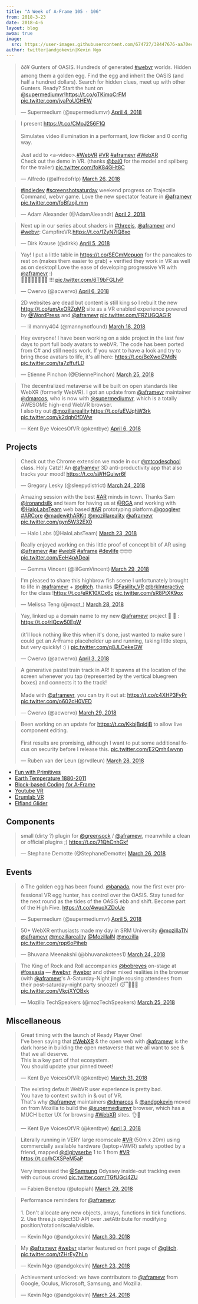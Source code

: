 ```yaml
---
title: "A Week of A-Frame 105 - 106"
from: 2018-3-23
date: 2018-4-6
layout: blog
awoa: true
image:
  src: https://user-images.githubusercontent.com/674727/38447676-aa70ec6c-39b3-11e8-8b62-09f828646e15.jpg
author: twitter|andgokevin|Kevin Ngo
---
```


<script async src="//platform.twitter.com/widgets.js" charset="utf-8"></script>

<div class="tweets tweets-feature">
<blockquote class="twitter-tweet" data-lang="en"><p lang="en" dir="ltr">ðð¥ Gunters of OASIS. Hundreds of generated <a href="https://twitter.com/hashtag/webvr?src=hash&amp;ref_src=twsrc%5Etfw">#webvr</a> worlds. Hidden among them a golden egg. Find the egg and inherit the OASIS (and half a hundred dollars). Search for hidden clues, meet up with other Gunters. Ready? Start the hunt on <a href="https://twitter.com/supermediumvr?ref_src=twsrc%5Etfw">@supermediumvr</a>!<a href="https://t.co/oTKimoCrFM">https://t.co/oTKimoCrFM</a> <a href="https://t.co/jyaPoUGHEW">pic.twitter.com/jyaPoUGHEW</a></p>&mdash; Supermedium (@supermediumvr) <a href="https://twitter.com/supermediumvr/status/981556448923590656?ref_src=twsrc%5Etfw">April 4, 2018</a></blockquote>

<blockquote class="twitter-tweet"><p lang="en" dir="ltr">I present <a href="https://t.co/CMoJ256F1Q">https://t.co/CMoJ256F1Q</a> <br><br>Simulates video illumination in a performant, low flicker and 0 config way. <br><br>Just add to &lt;a-video&gt;.<a href="https://twitter.com/hashtag/WebVR?src=hash&amp;ref_src=twsrc%5Etfw">#WebVR</a> <a href="https://twitter.com/hashtag/VR?src=hash&amp;ref_src=twsrc%5Etfw">#VR</a> <a href="https://twitter.com/hashtag/aframevr?src=hash&amp;ref_src=twsrc%5Etfw">#aframevr</a> <a href="https://twitter.com/hashtag/WebXR?src=hash&amp;ref_src=twsrc%5Etfw">#WebXR</a><br>Check out the demo in VR. (thanks <a href="https://twitter.com/bai0?ref_src=twsrc%5Etfw">@bai0</a> for the model and spilberg for the trailer) <a href="https://t.co/foK84GHt8C">pic.twitter.com/foK84GHt8C</a></p>&mdash; Λlfredo (@alfredofrlp) <a href="https://twitter.com/alfredofrlp/status/978114986181562369?ref_src=twsrc%5Etfw">March 26, 2018</a></blockquote>


<blockquote class="twitter-tweet"><p lang="en" dir="ltr"><a href="https://twitter.com/hashtag/indiedev?src=hash&amp;ref_src=twsrc%5Etfw">#indiedev</a> <a href="https://twitter.com/hashtag/screenshotsaturday?src=hash&amp;ref_src=twsrc%5Etfw">#screenshotsaturday</a> weekend progress on Trajectile Command, webvr game. Love the new spectator feature in <a href="https://twitter.com/aframevr?ref_src=twsrc%5Etfw">@aframevr</a> <a href="https://t.co/foBfzojLmm">pic.twitter.com/foBfzojLmm</a></p>&mdash; Adam Alexander (@AdamAlexandr) <a href="https://twitter.com/AdamAlexandr/status/980770614817402880?ref_src=twsrc%5Etfw">April 2, 2018</a></blockquote>


<blockquote class="twitter-tweet"><p lang="en" dir="ltr">Next up in our series about shaders in <a href="https://twitter.com/hashtag/threejs?src=hash&amp;ref_src=twsrc%5Etfw">#threejs</a>, <a href="https://twitter.com/aframevr?ref_src=twsrc%5Etfw">@aframevr</a> and <a href="https://twitter.com/hashtag/webvr?src=hash&amp;ref_src=twsrc%5Etfw">#webvr</a>: CampfireVR.<a href="https://t.co/1ZyN7lQ8xo">https://t.co/1ZyN7lQ8xo</a></p>&mdash; Dirk Krause (@dirkk) <a href="https://twitter.com/dirkk/status/981955015991545856?ref_src=twsrc%5Etfw">April 5, 2018</a></blockquote>


<blockquote class="twitter-tweet"><p lang="en" dir="ltr">Yay! I put a little table in <a href="https://t.co/SECmMepuon">https://t.co/SECmMepuon</a> for the pancakes to rest on (makes them easier to grab) + verified they work in VR as well as on desktop! Love the ease of developing progressive VR with <a href="https://twitter.com/aframevr?ref_src=twsrc%5Etfw">@aframevr</a> :)<br>🤖🥞🤖🥞🤖🥞🤖🥞 !!! <a href="https://t.co/6T9bFGLIvP">pic.twitter.com/6T9bFGLIvP</a></p>&mdash; Cwervo (@acwervo) <a href="https://twitter.com/acwervo/status/982176290257092610?ref_src=twsrc%5Etfw">April 6, 2018</a></blockquote>


<blockquote class="twitter-tweet"><p lang="en" dir="ltr">2D websites are dead but content is still king so I rebuilt the new <a href="https://t.co/umAxORZgMR">https://t.co/umAxORZgMR</a> site as a VR enabled experience powered by <a href="https://twitter.com/WordPress?ref_src=twsrc%5Etfw">@WordPress</a> and <a href="https://twitter.com/aframevr?ref_src=twsrc%5Etfw">@aframevr</a> <a href="https://t.co/FRZUGQAGIR">pic.twitter.com/FRZUGQAGIR</a></p>&mdash; lil manny404 (@mannynotfound) <a href="https://twitter.com/mannynotfound/status/975479567585628160?ref_src=twsrc%5Etfw">March 18, 2018</a></blockquote>


<blockquote class="twitter-tweet"><p lang="en" dir="ltr">Hey everyone! I have been working on a side project in the last few days to port full body avatars to webVR. The code has been ported from C# and still needs work. If you want to have a look and try to bring those avatars to life, it&#39;s all here: <a href="https://t.co/BeXwolZMdN">https://t.co/BeXwolZMdN</a> <a href="https://t.co/ta7zffufLD">pic.twitter.com/ta7zffufLD</a></p>&mdash; Etienne Pinchon (@EtiennePinchon) <a href="https://twitter.com/EtiennePinchon/status/977861234803474432?ref_src=twsrc%5Etfw">March 25, 2018</a></blockquote>

<blockquote class="twitter-tweet"><p lang="en" dir="ltr">The decentralized metaverse will be built on open standards like WebXR (formerly WebVR). I got an update from <a href="https://twitter.com/aframevr?ref_src=twsrc%5Etfw">@aframevr</a> maintainer <a href="https://twitter.com/dmarcos?ref_src=twsrc%5Etfw">@dmarcos</a>, who is now with <a href="https://twitter.com/supermediumvr?ref_src=twsrc%5Etfw">@supermediumvr</a>, which is a totally AWESOME high-end WebVR browser.<br>I also try out <a href="https://twitter.com/mozillareality?ref_src=twsrc%5Etfw">@mozillareality</a>:<a href="https://t.co/uEVJqhW3rk">https://t.co/uEVJqhW3rk</a> <a href="https://t.co/k2dqh0fDWw">pic.twitter.com/k2dqh0fDWw</a></p>&mdash; Kent Bye VoicesOfVR (@kentbye) <a href="https://twitter.com/kentbye/status/982074169012568064?ref_src=twsrc%5Etfw">April 6, 2018</a></blockquote>
</div>

<!-- more -->

## Projects

<div class="tweets">
<blockquote class="twitter-tweet"><p lang="en" dir="ltr">Check out the Chrome extension we made in our <a href="https://twitter.com/mtcodeschool?ref_src=twsrc%5Etfw">@mtcodeschool</a> class. Holy Catz!! An <a href="https://twitter.com/aframevr?ref_src=twsrc%5Etfw">@aframevr</a> 3D anti-productivity app that also tracks your mood! <a href="https://t.co/sWHGuiwr6f">https://t.co/sWHGuiwr6f</a></p>&mdash; Gregory Lesky (@sleepydistrict) <a href="https://twitter.com/sleepydistrict/status/977695449426440193?ref_src=twsrc%5Etfw">March 24, 2018</a></blockquote>


<blockquote class="twitter-tweet"><p lang="en" dir="ltr">Amazing session with the best <a href="https://twitter.com/hashtag/AR?src=hash&amp;ref_src=twsrc%5Etfw">#AR</a> minds in town. Thanks Sam <a href="https://twitter.com/ironandsilk?ref_src=twsrc%5Etfw">@ironandsilk</a> and team for having us at <a href="https://twitter.com/RGA?ref_src=twsrc%5Etfw">@RGA</a> and working with <a href="https://twitter.com/HaloLabsTeam?ref_src=twsrc%5Etfw">@HaloLabsTeam</a> web based <a href="https://twitter.com/hashtag/AR?src=hash&amp;ref_src=twsrc%5Etfw">#AR</a> prototyping platform.<a href="https://twitter.com/googlevr?ref_src=twsrc%5Etfw">@googlevr</a> <a href="https://twitter.com/hashtag/ARCore?src=hash&amp;ref_src=twsrc%5Etfw">#ARCore</a> <a href="https://twitter.com/madewithARKit?ref_src=twsrc%5Etfw">@madewithARKit</a> <a href="https://twitter.com/mozillareality?ref_src=twsrc%5Etfw">@mozillareality</a> <a href="https://twitter.com/aframevr?ref_src=twsrc%5Etfw">@aframevr</a> <a href="https://t.co/gyn5W32EX0">pic.twitter.com/gyn5W32EX0</a></p>&mdash; Halo Labs (@HaloLabsTeam) <a href="https://twitter.com/HaloLabsTeam/status/977217021158068226?ref_src=twsrc%5Etfw">March 23, 2018</a></blockquote>


<blockquote class="twitter-tweet"><p lang="en" dir="ltr">Really enjoyed working on this little  proof of concept bit of AR using <a href="https://twitter.com/aframevr?ref_src=twsrc%5Etfw">@aframevr</a> <a href="https://twitter.com/hashtag/ar?src=hash&amp;ref_src=twsrc%5Etfw">#ar</a> <a href="https://twitter.com/hashtag/webR?src=hash&amp;ref_src=twsrc%5Etfw">#webR</a> <a href="https://twitter.com/hashtag/aframe?src=hash&amp;ref_src=twsrc%5Etfw">#aframe</a> <a href="https://twitter.com/hashtag/devlife?src=hash&amp;ref_src=twsrc%5Etfw">#devlife</a> 🤓🤓🤓 <a href="https://t.co/EeH4pADeai">pic.twitter.com/EeH4pADeai</a></p>&mdash; Gemma Vincent (@lilGemVincent) <a href="https://twitter.com/lilGemVincent/status/979254754596589568?ref_src=twsrc%5Etfw">March 29, 2018</a></blockquote>


<blockquote class="twitter-tweet"><p lang="en" dir="ltr">I&#39;m pleased to share this highbrow fish scene I unfortunately brought to life in <a href="https://twitter.com/aframevr?ref_src=twsrc%5Etfw">@aframevr</a> + <a href="https://twitter.com/glitch?ref_src=twsrc%5Etfw">@glitch</a>. thanks <a href="https://twitter.com/Fasility_VR?ref_src=twsrc%5Etfw">@Fasility_VR</a> <a href="https://twitter.com/brkInteractive?ref_src=twsrc%5Etfw">@brkInteractive</a> for the class !<a href="https://t.co/eRK10XCx6c">https://t.co/eRK10XCx6c</a> <a href="https://t.co/sR8PtXK9ox">pic.twitter.com/sR8PtXK9ox</a></p>&mdash; Melissa Teng (@mqqt_) <a href="https://twitter.com/mqqt_/status/978846375050964992?ref_src=twsrc%5Etfw">March 28, 2018</a></blockquote>


<blockquote class="twitter-tweet"><p lang="en" dir="ltr">Yay, linked up a domain name to my new <a href="https://twitter.com/aframevr?ref_src=twsrc%5Etfw">@aframevr</a> project 🤖 🥞 : <a href="https://t.co/rlQcw50EpW">https://t.co/rlQcw50EpW</a><br><br>(it&#39;ll look nothing like this when it&#39;s done, just wanted to make sure I could get an A-Frame placeholder up and running, taking little steps, but very quickly! :) ) <a href="https://t.co/q8JLOekeGW">pic.twitter.com/q8JLOekeGW</a></p>&mdash; Cwervo (@acwervo) <a href="https://twitter.com/acwervo/status/981015683067621376?ref_src=twsrc%5Etfw">April 3, 2018</a></blockquote>


<blockquote class="twitter-tweet"><p lang="en" dir="ltr">A generative pastel train track in AR! It spawns at the location of the screen whenever you tap (represented by the vertical bluegreen boxes) and connects it to the track!<br><br>Made with <a href="https://twitter.com/aframevr?ref_src=twsrc%5Etfw">@aframevr</a>, you can try it out at: <a href="https://t.co/c4XHP3FyPr">https://t.co/c4XHP3FyPr</a> <a href="https://t.co/o602cH0VED">pic.twitter.com/o602cH0VED</a></p>&mdash; Cwervo (@acwervo) <a href="https://twitter.com/acwervo/status/979454313952034817?ref_src=twsrc%5Etfw">March 29, 2018</a></blockquote>


<blockquote class="twitter-tweet"><p lang="en" dir="ltr">Been working on an update for <a href="https://t.co/KkbjBqldjB">https://t.co/KkbjBqldjB</a> to allow live component editing.<br><br>First results are promising, although I want to put some additional focus on security before I release this. <a href="https://t.co/E2Qmh4wvnn">pic.twitter.com/E2Qmh4wvnn</a></p>&mdash; Ruben van der Leun (@rvdleun) <a href="https://twitter.com/rvdleun/status/978958310513799168?ref_src=twsrc%5Etfw">March 28, 2018</a></blockquote>


</div>

- [Fun with Primitives](https://codepen.io/dansinni/pen/oqWoVy)
- [Earth Temperature 1880-2011](https://www.youtube.com/watch?v=j7QaeSvT7jw&amp;feature=youtu.be)
- [Block-based Coding for A-Frame](https://github.com/mrfrase3/a-blocks)
- [Youtube VR](https://github.com/ToToSe/aframe-youtube-vr)
- [Drumlab VR](https://drumlabvr.firebaseapp.com/)
- [Elfland Glider](https://dougreeder.github.io/elfland-glider/)

## Components

<div class="tweets">
<blockquote class="twitter-tweet"><p lang="en" dir="ltr">small (dirty ?) plugin for <a href="https://twitter.com/greensock?ref_src=twsrc%5Etfw">@greensock</a> / <a href="https://twitter.com/aframevr?ref_src=twsrc%5Etfw">@aframevr</a>, meanwhile a clean or official plugins ;) <a href="https://t.co/71QhCnhGkf">https://t.co/71QhCnhGkf</a></p>&mdash; Stephane Demotte (@StephaneDemotte) <a href="https://twitter.com/StephaneDemotte/status/978275812985143302?ref_src=twsrc%5Etfw">March 26, 2018</a></blockquote>


</div>


## Events

<div class="tweets">
<blockquote class="twitter-tweet" data-lang="en"><p lang="en" dir="ltr">ð The golden egg has been found. <a href="https://twitter.com/banada?ref_src=twsrc%5Etfw">@banada</a>, now the first ever professional VR egg hunter, has control over the OASIS. Stay tuned for the next round as the tides of the OASIS ebb and shift. Become part of the High Five. <a href="https://t.co/4wuoXZDoUe">https://t.co/4wuoXZDoUe</a></p>&mdash; Supermedium (@supermediumvr) <a href="https://twitter.com/supermediumvr/status/982013016412536832?ref_src=twsrc%5Etfw">April 5, 2018</a></blockquote>

<blockquote class="twitter-tweet"><p lang="en" dir="ltr">50+ WebXR enthusiasts made my day in SRM University <a href="https://twitter.com/mozillaTN?ref_src=twsrc%5Etfw">@mozillaTN</a> <a href="https://twitter.com/aframevr?ref_src=twsrc%5Etfw">@aframevr</a> <a href="https://twitter.com/mozillareality?ref_src=twsrc%5Etfw">@mozillareality</a> <a href="https://twitter.com/MozillaIN?ref_src=twsrc%5Etfw">@MozillaIN</a> <a href="https://twitter.com/mozilla?ref_src=twsrc%5Etfw">@mozilla</a> <a href="https://t.co/rpp6oPiheb">pic.twitter.com/rpp6oPiheb</a></p>&mdash; Bhuvana Meenakshi (@bhuvanakotees1) <a href="https://twitter.com/bhuvanakotees1/status/977512528958799872?ref_src=twsrc%5Etfw">March 24, 2018</a></blockquote>


<blockquote class="twitter-tweet"><p lang="en" dir="ltr">The King of Rock and Roll accompanies <a href="https://twitter.com/bobreyes?ref_src=twsrc%5Etfw">@bobreyes</a> on-stage at <a href="https://twitter.com/hashtag/fossasia?src=hash&amp;ref_src=twsrc%5Etfw">#fossasia</a> — <a href="https://twitter.com/hashtag/webvr?src=hash&amp;ref_src=twsrc%5Etfw">#webvr</a>, <a href="https://twitter.com/hashtag/webxr?src=hash&amp;ref_src=twsrc%5Etfw">#webxr</a> and other mixed realities in the browser (with <a href="https://twitter.com/aframevr?ref_src=twsrc%5Etfw">@aframevr</a>&#39;s A-Saturday-Night jingle rousing attendees from their post-saturday-night party snooze!) 😴🎉🤯💃 <a href="https://t.co/VkcjXYOBxk">pic.twitter.com/VkcjXYOBxk</a></p>&mdash; Mozilla TechSpeakers (@mozTechSpeakers) <a href="https://twitter.com/mozTechSpeakers/status/977815193529958400?ref_src=twsrc%5Etfw">March 25, 2018</a></blockquote>


</div>

## Miscellaneous

<div class="tweets">
<blockquote class="twitter-tweet"><p lang="en" dir="ltr">Great timing with the launch of Ready Player One!<br>I&#39;ve been saying that <a href="https://twitter.com/hashtag/WebXR?src=hash&amp;ref_src=twsrc%5Etfw">#WebXR</a> &amp; the open web with <a href="https://twitter.com/aframevr?ref_src=twsrc%5Etfw">@aframevr</a> is the dark horse in building the open metaverse that we all want to see &amp; that we all deserve.<br>This is a key part of that ecosystem.<br>You should update your pinned tweet!</p>&mdash; Kent Bye VoicesOfVR (@kentbye) <a href="https://twitter.com/kentbye/status/980155045231575040?ref_src=twsrc%5Etfw">March 31, 2018</a></blockquote>


<blockquote class="twitter-tweet"><p lang="en" dir="ltr">The existing default WebVR user experience is pretty bad.<br>You have to context switch in &amp; out of VR. <br>That&#39;s why <a href="https://twitter.com/aframevr?ref_src=twsrc%5Etfw">@aframevr</a> maintainers <a href="https://twitter.com/dmarcos?ref_src=twsrc%5Etfw">@dmarcos</a> &amp; <a href="https://twitter.com/andgokevin?ref_src=twsrc%5Etfw">@andgokevin</a> moved on from Mozilla to build the <a href="https://twitter.com/supermediumvr?ref_src=twsrc%5Etfw">@supermediumvr</a> browser, which has a MUCH better UX for browsing <a href="https://twitter.com/hashtag/WebXR?src=hash&amp;ref_src=twsrc%5Etfw">#WebXR</a> sites. 👌💯</p>&mdash; Kent Bye VoicesOfVR (@kentbye) <a href="https://twitter.com/kentbye/status/981264945085005824?ref_src=twsrc%5Etfw">April 3, 2018</a></blockquote>


<blockquote class="twitter-tweet"><p lang="en" dir="ltr">Literally running in VERY large roomscale <a href="https://twitter.com/hashtag/VR?src=hash&amp;ref_src=twsrc%5Etfw">#VR</a> (50m x 20m) using commercially available hardware (laptop+WMR) safety spotted by a friend, mapped <a href="https://twitter.com/digityserbe?ref_src=twsrc%5Etfw">@digityserbe</a> 1 to 1 from <a href="https://twitter.com/hashtag/VR?src=hash&amp;ref_src=twsrc%5Etfw">#VR</a> <a href="https://t.co/hCXSPeM5aP">https://t.co/hCXSPeM5aP</a> <br><br>Very impressed the <a href="https://twitter.com/Samsung?ref_src=twsrc%5Etfw">@Samsung</a> Odyssey inside-out tracking even with curious crowd <a href="https://t.co/TGfUGci4ZU">pic.twitter.com/TGfUGci4ZU</a></p>&mdash; Fabien Benetou (@utopiah) <a href="https://twitter.com/utopiah/status/979443615452803072?ref_src=twsrc%5Etfw">March 29, 2018</a></blockquote>


<blockquote class="twitter-tweet"><p lang="en" dir="ltr">Performance reminders for <a href="https://twitter.com/aframevr?ref_src=twsrc%5Etfw">@aframevr</a>:<br><br>1. Don&#39;t allocate any new objects, arrays, functions in tick functions.<br>2. Use three.js object3D API over .setAttribute for modifying position/rotation/scale/visible.</p>&mdash; Kevin Ngo (@andgokevin) <a href="https://twitter.com/andgokevin/status/979833275463053312?ref_src=twsrc%5Etfw">March 30, 2018</a></blockquote>


<blockquote class="twitter-tweet"><p lang="en" dir="ltr">My <a href="https://twitter.com/aframevr?ref_src=twsrc%5Etfw">@aframevr</a> <a href="https://twitter.com/hashtag/webvr?src=hash&amp;ref_src=twsrc%5Etfw">#webvr</a> starter featured on front page of <a href="https://twitter.com/glitch?ref_src=twsrc%5Etfw">@glitch</a>. <a href="https://t.co/tZHrEyZhLn">pic.twitter.com/tZHrEyZhLn</a></p>&mdash; Kevin Ngo (@andgokevin) <a href="https://twitter.com/andgokevin/status/977321557042196480?ref_src=twsrc%5Etfw">March 23, 2018</a></blockquote>


<blockquote class="twitter-tweet"><p lang="en" dir="ltr">Achievement unlocked: we have contributors to <a href="https://twitter.com/aframevr?ref_src=twsrc%5Etfw">@aframevr</a> from Google, Oculus, Microsoft, Samsung, and Mozilla.</p>&mdash; Kevin Ngo (@andgokevin) <a href="https://twitter.com/andgokevin/status/977603456784465920?ref_src=twsrc%5Etfw">March 24, 2018</a></blockquote>
</div>
